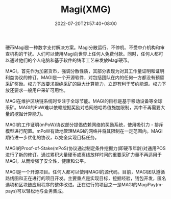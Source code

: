 ﻿---
weight: 
title: "Magi(XMG)"
description: "硬币Magi是一种数字支付解决方案"
date: 2022-07-20T21:57:40+08:00
lastmod: 2022-07-20T16:45:40+08:00
draft: false
authors: ["seven"]
featuredImage: "magixmg.webp"
link: "https://coinmagi.org/"
tags: ["数字代币","Magi(XMG)"]
categories: ["navigation"]
navigation: ["数字代币"]
lightgallery: true
toc: true
pinned: false
recommend: false
recommend1: false
---
硬币Magi是一种数字支付解决方案。Magi分散运行、不停机、不受中介机构和审查机构的干扰。人们可以使用Magi向世界上任何人免费付款。同时，任何人都可以通过他们的个人电脑和基于软件的铸币工艺来发放Magi硬币。

MAGI，首先作为加密货币，强调分散性质，其部分表现为对其工作量证明和证明利益协议的修订。MAGI是一个开源软件，对包括团队在内的任何一方都没有预留采矿奖励。权力下放要求拒绝采矿的巨大计算能力，立即有利于节约能源。权力下放还要求一般用户采矿可用性。

MAGI在维护区块链系统时专注于全球节能。MAGI的目标是基于移动设备等全球采矿。MAGI的PoW难以依赖挖掘奖励对总网络哈希值施加限制，其中不再需要大量的挖掘计算能力。

MAGI的工作证明(mPoW)协议部分提倡依赖网络的奖励系统，使用吸引力 - 排斥模型进行配置。mPoW有效地管理MAGI的网络并将其限制在一定范围内。MAGI期待进一步优化的协议，以完全实现目标任务。

MAGI的Proof-of-Stake(mPoS)协议通过制定条件挖掘力(即硬币年龄)对通用POS进行了新的修订。通过累积大量硬币或离线放样时间的重要采矿力量不再适用于MAGI，从而增强了安全性，健康和公平。

MAGI是一个开源项目。任何人都可以使用MAGI的源代码。目前，MAGI团队遵循路线图和正在进行的项目开发。主要重点是实现目标，挖掘经验，钱包开发，匿名选项和区块链应用程序的整体改进。正在进行的项目之一是MAGI的MagiPay(m-pays)可以轻松地与业务集成。